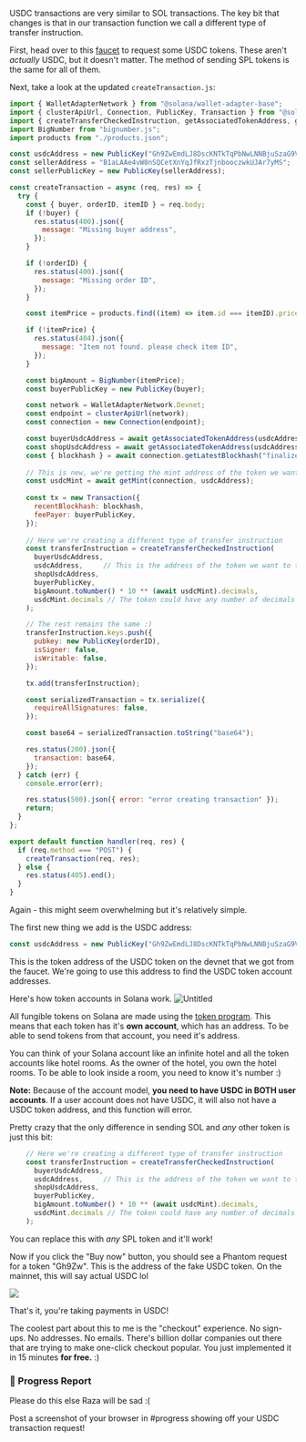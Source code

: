 USDC transactions are very similar to SOL transactions. The key bit that changes is that in our transaction function we call a different type of transfer instruction. 

First, head over to this [faucet](https://spl-token-faucet.com/?token-name=USDC) to request some USDC tokens. These aren't *actually* USDC, but it doesn't matter. The method of sending SPL tokens is the same for all of them.

Next, take a look at the updated `createTransaction.js`:
```jsx
import { WalletAdapterNetwork } from "@solana/wallet-adapter-base";
import { clusterApiUrl, Connection, PublicKey, Transaction } from "@solana/web3.js";
import { createTransferCheckedInstruction, getAssociatedTokenAddress, getMint } from "@solana/spl-token";
import BigNumber from "bignumber.js";
import products from "./products.json";

const usdcAddress = new PublicKey("Gh9ZwEmdLJ8DscKNTkTqPbNwLNNBjuSzaG9Vp2KGtKJr");
const sellerAddress = "B1aLAAe4vW8nSQCetXnYqJfRxzTjnbooczwkUJAr7yMS";
const sellerPublicKey = new PublicKey(sellerAddress);

const createTransaction = async (req, res) => {
  try {
    const { buyer, orderID, itemID } = req.body;
    if (!buyer) {
      res.status(400).json({
        message: "Missing buyer address",
      });
    }

    if (!orderID) {
      res.status(400).json({
        message: "Missing order ID",
      });
    }

    const itemPrice = products.find((item) => item.id === itemID).price;

    if (!itemPrice) {
      res.status(404).json({
        message: "Item not found. please check item ID",
      });
    }

    const bigAmount = BigNumber(itemPrice);
    const buyerPublicKey = new PublicKey(buyer);

    const network = WalletAdapterNetwork.Devnet;
    const endpoint = clusterApiUrl(network);
    const connection = new Connection(endpoint);

    const buyerUsdcAddress = await getAssociatedTokenAddress(usdcAddress, buyerPublicKey);
    const shopUsdcAddress = await getAssociatedTokenAddress(usdcAddress, sellerPublicKey);
    const { blockhash } = await connection.getLatestBlockhash("finalized");
    
    // This is new, we're getting the mint address of the token we want to transfer
    const usdcMint = await getMint(connection, usdcAddress);
    
    const tx = new Transaction({
      recentBlockhash: blockhash,
      feePayer: buyerPublicKey,
    });
    
    // Here we're creating a different type of transfer instruction
    const transferInstruction = createTransferCheckedInstruction(
      buyerUsdcAddress, 
      usdcAddress,     // This is the address of the token we want to transfer
      shopUsdcAddress, 
      buyerPublicKey, 
      bigAmount.toNumber() * 10 ** (await usdcMint).decimals, 
      usdcMint.decimals // The token could have any number of decimals
    );

    // The rest remains the same :)
    transferInstruction.keys.push({
      pubkey: new PublicKey(orderID),
      isSigner: false,
      isWritable: false,
    });

    tx.add(transferInstruction);

    const serializedTransaction = tx.serialize({
      requireAllSignatures: false,
    });

    const base64 = serializedTransaction.toString("base64");

    res.status(200).json({
      transaction: base64,
    });
  } catch (err) {
    console.error(err);

    res.status(500).json({ error: "error creating transaction" });
    return;
  }
};

export default function handler(req, res) {
  if (req.method === "POST") {
    createTransaction(req, res);
  } else {
    res.status(405).end();
  }
}
```
Again - this might seem overwhelming but it's relatively simple. 

The first new thing we add is the USDC address:
```jsx
const usdcAddress = new PublicKey("Gh9ZwEmdLJ8DscKNTkTqPbNwLNNBjuSzaG9Vp2KGtKJr");
```

This is the token address of the USDC token on the devnet that we got from the faucet. We're going to use this address to find the USDC token account addresses.

Here's how token accounts in Solana work. 
![Untitled](https://i.imgur.com/8T8BFGL.png)

All fungible tokens on Solana are made using the [token program](https://spl.solana.com/token). This means that each token has it's **own account**, which has an address. To be able to send tokens from that account, you need it's address. 

You can think of your Solana account like an infinite hotel and all the token accounts like hotel rooms. As the owner of the hotel, you own the hotel rooms. To be able to look inside a room, you need to know it's number :)

**Note:** Because of the account model, **you need to have USDC in BOTH user accounts**. If a user account does not have USDC, it will also not have a USDC token address, and this function will error. 

Pretty crazy that the only difference in sending SOL and *any* other token is just this bit:
```jsx
    // Here we're creating a different type of transfer instruction
    const transferInstruction = createTransferCheckedInstruction(
      buyerUsdcAddress, 
      usdcAddress,     // This is the address of the token we want to transfer
      shopUsdcAddress, 
      buyerPublicKey, 
      bigAmount.toNumber() * 10 ** (await usdcMint).decimals, 
      usdcMint.decimals // The token could have any number of decimals
    );
```

You can replace this with *any* SPL token and it'll work!

Now if you click the "Buy now" button, you should see a Phantom request for a token "Gh9Zw". This is the address of the fake USDC token. On the mainnet, this will say actual USDC lol

![](https://hackmd.io/_uploads/ryaoth9P9.png)

That's it, you're taking payments in USDC!  

The coolest part about this to me is the "checkout" experience. No sign-ups. No addresses. No emails. There's billion dollar companies out there that are trying to make one-click checkout popular. You just implemented it in 15 minutes **for free.** :)

### 🚨 Progress Report
Please do this else Raza will be sad :(

Post a screenshot of your browser in #progress showing off your USDC transaction request!
